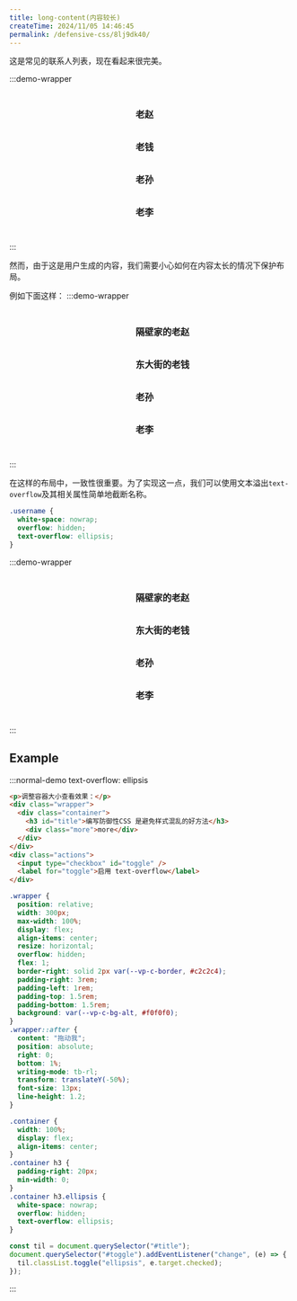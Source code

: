 ```yaml
---
title: long-content(内容较长)
createTime: 2024/11/05 14:46:45
permalink: /defensive-css/8lj9dk40/
---
```


这是常见的联系人列表，现在看起来很完美。

:::demo-wrapper

<div class="demo1-user-list">
  <div class="demo1-user-list__item"><span></span><p>老赵</p></div>
  <div class="demo1-user-list__item"><span></span><p>老钱</p></div>
  <div class="demo1-user-list__item"><span></span><p>老孙</p></div>
  <div class="demo1-user-list__item"><span></span><p>老李</p></div>
</div>

<style>
.demo1-user-list {
  margin:20px auto;
  padding:10px;
  width:170px;
  border-radius:5px;
  background: var(--vp-c-bg);
}
.demo1-user-list__item {
  display: flex;
  align-items: center;
  margin-bottom: 10px;
}
.demo1-user-list__item:last-of-type {
  margin-bottom: 0;
}
.demo1-user-list__item span {
  display: inline-block;
  width: 48px;
  height: 48px;
  border-radius: 50%;
  background: var(--vp-c-bg-alt);
}
.demo1-user-list__item p {
  margin: 0 10px;
  flex: 1;
  font-size: 1rem;
  font-weight: 600;
}
.demo1-user-list__item p.username {
  white-space: nowrap;
  overflow: hidden;
  text-overflow: ellipsis;
}
</style>

:::

然而，由于这是用户生成的内容，我们需要小心如何在内容太长的情况下保护布局。

例如下面这样：
:::demo-wrapper

<div class="demo1-user-list">
  <div class="demo1-user-list__item"><span></span><p>隔壁家的老赵</p></div>
  <div class="demo1-user-list__item"><span></span><p>东大街的老钱</p></div>
  <div class="demo1-user-list__item"><span></span><p>老孙</p></div>
  <div class="demo1-user-list__item"><span></span><p>老李</p></div>
</div>
:::

在这样的布局中，一致性很重要。为了实现这一点，我们可以使用文本溢出`text-overflow`及其相关属性简单地截断名称。

```css
.username {
  white-space: nowrap;
  overflow: hidden;
  text-overflow: ellipsis;
}
```

:::demo-wrapper

<div class="demo1-user-list">
  <div class="demo1-user-list__item"><span></span><p class="username">隔壁家的老赵</p></div>
  <div class="demo1-user-list__item"><span></span><p class="username">东大街的老钱</p></div>
  <div class="demo1-user-list__item"><span></span><p class="username">老孙</p></div>
  <div class="demo1-user-list__item"><span></span><p class="username">老李</p></div>
</div>
:::

## Example

:::normal-demo text-overflow: ellipsis

```html
<p>调整容器大小查看效果：</p>
<div class="wrapper">
  <div class="container">
    <h3 id="title">编写防御性CSS 是避免样式混乱的好方法</h3>
    <div class="more">more</div>
  </div>
</div>
<div class="actions">
  <input type="checkbox" id="toggle" />
  <label for="toggle">启用 text-overflow</label>
</div>
```

```css
.wrapper {
  position: relative;
  width: 300px;
  max-width: 100%;
  display: flex;
  align-items: center;
  resize: horizontal;
  overflow: hidden;
  flex: 1;
  border-right: solid 2px var(--vp-c-border, #c2c2c4);
  padding-right: 3rem;
  padding-left: 1rem;
  padding-top: 1.5rem;
  padding-bottom: 1.5rem;
  background: var(--vp-c-bg-alt, #f0f0f0);
}
.wrapper::after {
  content: "拖动我";
  position: absolute;
  right: 0;
  bottom: 1%;
  writing-mode: tb-rl;
  transform: translateY(-50%);
  font-size: 13px;
  line-height: 1.2;
}

.container {
  width: 100%;
  display: flex;
  align-items: center;
}
.container h3 {
  padding-right: 20px;
  min-width: 0;
}
.container h3.ellipsis {
  white-space: nowrap;
  overflow: hidden;
  text-overflow: ellipsis;
}
```

```js
const til = document.querySelector("#title");
document.querySelector("#toggle").addEventListener("change", (e) => {
  til.classList.toggle("ellipsis", e.target.checked);
});
```

:::
